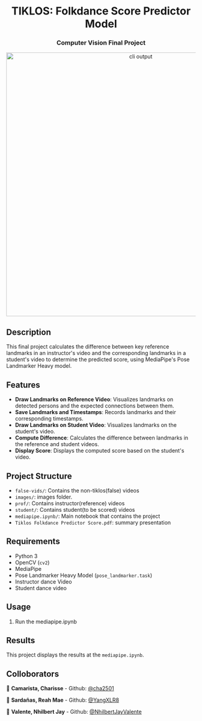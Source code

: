<h1 align="center">TIKLOS: Folkdance Score Predictor Model</h1>
<h3 align="center">Computer Vision Final Project</h3>

<p align="center">
  <img width="700" src="" alt="cli output"/>
</p>

## Description

This final project calculates the difference between key reference landmarks in an instructor's video and the corresponding landmarks in a student's video to determine the predicted score, using MediaPipe's Pose Landmarker Heavy model.


## Features

- **Draw Landmarks on Reference Video**: Visualizes landmarks on detected persons and the expected connections between them.
- **Save Landmarks and Timestamps**: Records landmarks and their corresponding timestamps.
- **Draw Landmarks on Student Video**: Visualizes landmarks on the student's video.
- **Compute Difference**: Calculates the difference between landmarks in the reference and student videos.
- **Display Score**: Displays the computed score based on the student's video.

## Project Structure

- `false-vids/`: Contains the non-tiklos(false) videos
- `images/`: images folder.
- `prof/`: Contains instructor(reference) videos
- `student/`: Contains student(to be scored) videos
- `mediapipe.ipynb/`: Main notebook that contains the project 
- `Tiklos Folkdance Predictor Score.pdf`: summary presentation

## Requirements

- Python 3
- OpenCV (`cv2`)
- MediaPipe
- Pose Landmarker Heavy Model (`pose_landmarker.task`)
- Instructor dance Video
- Student dance video


## Usage

1. Run the mediapipe.ipynb 

## Results

This project displays the results at the `mediapipe.ipynb`.

## Colloborators

👤 **Camarista, Charisse** - Github: [@cha2501](https://github.com/cha2501)


👤 **Sardañas, Reah Mae** - Github: [@YangXLR8](https://github.com/YangXLR8)

👤 **Valente, Nhilbert Jay** - Github: [@NhilbertJayValente](https://github.com/NhilbertJayValente)